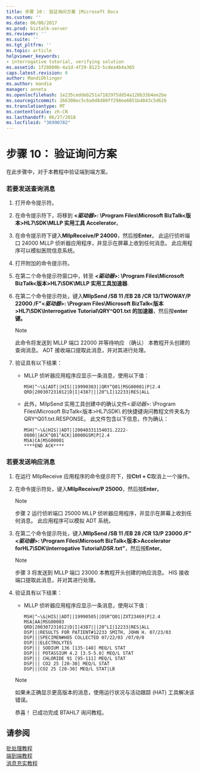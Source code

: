```yaml
---
title: 步骤 10： 验证询问方案 |Microsoft Docs
ms.custom: ''
ms.date: 06/08/2017
ms.prod: biztalk-server
ms.reviewer: ''
ms.suite: ''
ms.tgt_pltfrm: ''
ms.topic: article
helpviewer_keywords:
- interrogative tutorial, verifying solution
ms.assetid: 1f28800b-4a1d-4f29-8123-5cdea4b4a365
caps.latest.revision: 6
author: MandiOhlinger
ms.author: mandia
manager: anneta
ms.openlocfilehash: 1e235ceddeb251a7182975dd54a128b33b4ee2be
ms.sourcegitcommit: 266308ec5c6a9d8d80ff298ee6051b4843c5d626
ms.translationtype: MT
ms.contentlocale: zh-CN
ms.lasthandoff: 06/27/2018
ms.locfileid: "36990782"
---
```

# <a name="step-10-verify-the-interrogative-scenario"></a>步骤 10： 验证询问方案
在此步骤中，对于本教程中验证端到端方案。  
  
### <a name="to-send-the-query-message"></a>若要发送查询消息  
  
1.  打开命令提示符。  
  
2.  在命令提示符下，将移到 **\<*驱动器*\>: \Program Files\Microsoft BizTalk\<版本\>HL7\SDK\MLLP 实用工具 Accelerator**。  
  
3.  在命令提示符下键入**MllpReceive/P 24000**，然后按**Enter**。 此运行侦听端口 24000 MLLP 侦听器应用程序，并显示在屏幕上收到任何消息。 此应用程序可以模拟医院信息系统。  
  
4.  打开附加的命令提示符。  
  
5.  在第二个命令提示符窗口中，转至 **\<*驱动器*\>: \Program Files\Microsoft BizTalk\<版本\>HL7\SDK\MLLP 实用工具加速器**.  
  
6.  在第二个命令提示符处，键入**MllpSend /SB 11 /EB 28 /CR 13/TWOWAY/P 22000 /F"\<*驱动器*\>: \Program Files\Microsoft BizTalk\<版本\>HL7\SDK\Interrogative Tutorial\QRY^Q01.txt 的加速器**，然后按**enter 键。**  
  
    > [!NOTE]
    >  此命令将发送到 MLLP 端口 22000 并等待响应 （确认） 本教程开头创建的查询消息。 ADT 接收端口提取此消息，并对其进行处理。  
  
7.  验证具有以下结果：  
  
    -   MLLP 侦听器应用程序应显示一条消息，使用以下值：  
  
        ```  
        MSH|^~\&|ADT||HIS||19990303||QRY^Q01|MSG00001|P|2.4  
        QRD|200307231012|D|I|4387|||20^LI|12233|RES|ALL  
        ```  
  
    -   此外，MllpSend 实用工具创建中的确认文件\<*驱动器*\>: \Program Files\Microsoft BizTalk\<版本\>HL7\SDK\ 的快捷键询问教程文件夹名为 QRY^Q01.txt.RESPONSE。 此文件包含以下信息，作为确认：  
  
        ```  
        MSH|^~\&|HIS||ADT||20040331154031.2222-0800||ACK^Q01^ACK|10000GSM|P|2.4  
        MSA|CA|MSG00001  
        ****END ACK****  
        ```  
  
### <a name="to-send-the-response-message"></a>若要发送响应消息  
  
1. 在运行 MllpReceive 应用程序的命令提示符下，按**Ctrl + C**取消上一个操作。  
  
2. 在命令提示符处，键入**MllpReceive/P 25000**，然后按**Enter**。  
  
   > [!NOTE]
   >  步骤 2 运行侦听端口 25000 MLLP 侦听器应用程序，并显示在屏幕上收到任何消息。 此应用程序可以模拟 ADT 系统。  
  
3. 在第二个命令提示符处，键入**MllpSend /SB 11 /EB 28 /CR 13/P 23000 /F"\<*驱动器*\>: \Program Files\Microsoft BizTalk\<版本\>Accelerator forHL7\SDK\Interrogative Tutorial\DSR.txt"**，然后按**Enter**。  
  
   > [!NOTE]
   >  步骤 3 将发送到 MLLP 端口 23000 本教程开头创建的响应消息。 HIS 接收端口提取此消息，并对其进行处理。  
  
4. 验证具有以下结果：  
  
   -   MLLP 侦听器应用程序应显示一条消息，使用以下值：  
  
       ```  
       MSH|^~\&|HIS||ADT||19990505||DSR^Q01|ZXT23469|P|2.4  
       MSA|AA|MSG00003  
       QRD|200307231012|D|I|4387|||20^LI|12233|RES|ALL  
       DSP|||RESULTS FOR PATIENT#12233 SMITH, JOHN H. 07/23/03  
       DSP|||SPECIMEN#H85 COLLECTED 07/22/03 /07/0/0  
       DSP|||ELECTROLYTES  
       DSP||| SODIUM 136 [135-148] MEQ/L STAT  
       DSP||| POTASSIUM 4.2 [3.5-5.0] MEQ/L STAT  
       DSP||| CHLORIDE 91 [95-111] MEQ/L STAT  
       DSP||| CO2 25 [20-30] MEQ/L STAT  
       DSP|||CO2 25 [20-30] MEQ/L STAT|LB  
       ```  
  
   > [!NOTE]
   >  如果未正确显示更高版本的消息，使用运行状况与活动跟踪 (HAT) 工具解决该错误。  
  
   恭喜！ 已成功完成 BTAHL7 询问教程。  
  
## <a name="see-also"></a>请参阅  
 [批处理教程](../../adapters-and-accelerators/accelerator-hl7/batching-tutorial.md)   
 [端到端教程](../../adapters-and-accelerators/accelerator-hl7/end-to-end-tutorial1.md)   
 [消息充实教程](../../adapters-and-accelerators/accelerator-hl7/message-enrichment-tutorial.md)